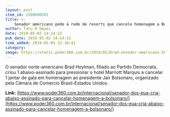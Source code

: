 ```yaml
---
layout: post
item_id: 2580946591
title: >-
    Senador americano pede à rede de resorts que cancele homenagem a Bolsonaro
author: Tatu D'Oquei
date: 2019-05-02 14:14:22
pub_date: 2019-05-02 14:14:22
time_added: 2019-05-03 22:10:41
category: 
image: https://static.poder360.com.br/2019/05/Brad-senador-americano-586x630.png
---
```


O senador norte-americano Brad Hoylman, filiado ao Partido Democrata, criou 1 abaixo-assinado para pressionar o hotel Marriott Marquis a cancelar 1 jantar de gala em homenagem ao presidente Jair Bolsonaro, organizado pela Câmara de Comercio Brasil-Estados Unidos.

**Link:** [https://www.poder360.com.br/internacional/senador-dos-eua-cria-abaixo-assinado-para-cancelar-homenagem-a-bolsonaro/](https://www.poder360.com.br/internacional/senador-dos-eua-cria-abaixo-assinado-para-cancelar-homenagem-a-bolsonaro/)

